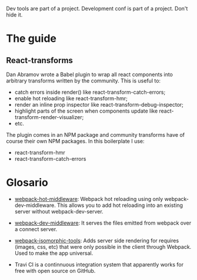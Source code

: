 Dev tools are part of a project. Development conf is part of a project. Don't hide it.

# The guide

## React-transforms

Dan Abramov wrote a Babel plugin to wrap all react components into arbitrary
transforms written by the community. This is useful to:

* catch errors inside render() like react-transform-catch-errors;
* enable hot reloading like react-transform-hmr;
* render an inline prop inspector like react-transform-debug-inspector;
* highlight parts of the screen when components update like react-transform-render-visualizer;
* etc.

The plugin comes in an NPM package and community transforms have of course
their own NPM packages. In this boilerplate I use:

* react-transform-hmr
* react-transform-catch-errors

# Glosario

* [webpack-hot-middleware](https://github.com/glenjamin/webpack-hot-middleware): Webpack hot reloading using only webpack-dev-middleware. This allows you to add hot reloading into an existing server without webpack-dev-server.

* [webpack-dev-middleware](https://github.com/webpack/webpack-dev-middleware): It serves the files emitted from webpack over a connect server.

* [webpack-isomorphic-tools](https://github.com/halt-hammerzeit/webpack-isomorphic-tools): Adds server side rendering for requires (images, css, etc) that were only possible in the client through Webpack. Used to make the app universal.

* Travi CI is a continnuous integration system that apparently works for free with open source on GitHub.
